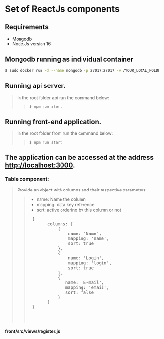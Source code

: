 # Set of ReactJs components

## Requirements
- Mongodb
- Node.Js version 16

## Mongodb running as individual container

```bash
$ sudo docker run -d --name mongodb -p 27017:27017 -v /YOUR_LOCAL_FOLDER_HERE:/data/db mongo:3.6
```

## Running api server.

>In the root folder api run the command below:
>> ```bash
>> $ npm run start
>> ```

## Running front-end application.

>In the root folder front run the command below:
>> ```bash
>> $ npm run start
>> ```


## The application can be accessed at the address [http://localhost:3000](http://localhost:3000).



### Table component:
> Provide an object with columns and their respective parameters
>>- name: Name the column
>>- mapping: data key reference
>>- sort: active ordering by this column or not
>><pre>
>>  {
>>        columns: [
>>            {
>>                name: 'Name',
>>                mapping: 'name',
>>                sort: true
>>            },
>>            {
>>                name: 'Login',
>>                mapping: 'login',
>>                sort: true
>>            },
>>            {
>>               name: 'E-mail',
>>               mapping: 'email',
>>               sort: false
>>            }
>>        ]
>>  }
>><pre>

#### front/src/views/register.js